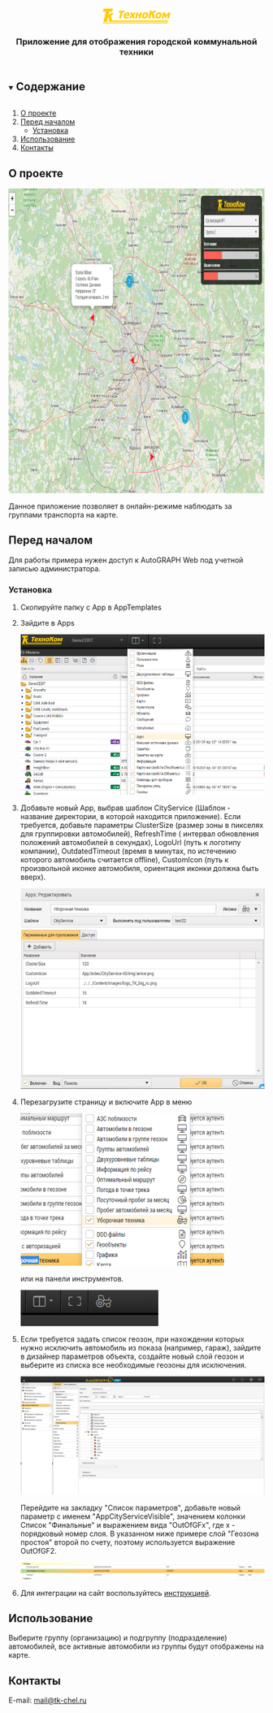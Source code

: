 <br />
<p align="center">
  <a href="https://www.tk-nav.ru/">
    <img src="img/logo_TK_big_ru.png" alt="Logo" width="133" height="29">
  </a>

<h3 align="center">Приложение для отображения городской коммунальной техники</h3>


<!-- TABLE OF CONTENTS -->
<details open="open">
  <summary><h2 style="display: inline-block">Содержание</h2></summary>
  <ol>
    <li>
      <a href="#о-проекте">О проекте</a>
    </li>
    <li>
      <a href="#перед-началом">Перед началом</a>
      <ul>
        <li><a href="#установка">Установка</a></li>
      </ul>
    </li>
    <li><a href="#использование">Использование</a></li>
    <li><a href="#контакты">Контакты</a></li>
  </ol>
</details>

## О проекте

<img src="img/screen.png" alt="Скриншот приложения" width="900" height="600">

Данное приложение позволяет в онлайн-режиме наблюдать за группами транспорта на карте.

## Перед началом

Для работы примера нужен доступ к AutoGRAPH Web под учетной записью администратора.

### Установка

1. Скопируйте папку с App в AppTemplates

2. Зайдите в Apps

   ![Apps windows](img/menu-apps.png) 

3. Добавьте новый App, выбрав шаблон CityService (Шаблон - название директории, в которой находится приложение). Если
   требуется, добавьте параметры ClusterSize (размер зоны в пикселях для группировки автомобилей), RefreshTime (
   интервал обновления положений автомобилей в секундах), LogoUrl (путь к логотипу компании), OutdatedTimeout (время в
   минутах, по истечению которого автомобиль считается offline), CustomIcon (путь к произвольной иконке автомобиля,
   ориентация иконки должна быть вверх).
    
   ![Меню](img/adding-app.png)

4. Перезагрузите страницу и включите App в меню
 
   ![App в меню](img/app-in-menu.png)

   или на панели инструментов.

   ![App на панели инструментов](img/app-on-panel.png)

5. Если требуется задать список геозон, при нахождении которых нужно исключить автомобиль из показа (например, гараж),
   зайдите в дизайнер параметров объекта, создайте новый слой геозон и выберите из списка все необходимые геозоны для
   исключения.

   ![Добавление слоя Геозона](img/add-geofences.png)

   Перейдите на закладку "Список параметров", добавьте новый параметр с именем "AppCityServiceVisible", значением
   колонки Список "Финальные" и выражением вида "OutOfGFx", где x - порядковый номер слоя. В указанном ниже примере
   слой "Геозона простоя" второй по счету, поэтому используется выражение OutOfGF2.

   ![Добавление параметра "В геозоне"](img/boolean-parameter.png)

7. Для интеграции на сайт воспользуйтесь <a href="integration/readme.md">инструкцией</a>.

<!-- USAGE EXAMPLES -->

## Использование

Выберите группу (организацию) и подгруппу (подразделение) автомобилей, все активные автомобили из группы будут
отображены на карте.

<!-- CONTACT -->

## Контакты

E-mail: <a href="mailto:mail@tk-chel.ru">mail@tk-chel.ru</a>
